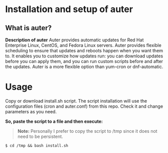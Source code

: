 # Installation and setup of auter 

## What is auter?
**Description of auter**
Auter provides automatic updates for Red Hat Enterprise Linux, CentOS, and Fedora Linux servers. Auter provides flexible scheduling to ensure that updates and reboots happen when you want them to. 
It enables you to customize how updates run: you can download updates before you can apply them, 
and you can run custom scripts before and after the updates. Auter is a more flexible option than yum-cron or dnf-automatic. 

# Usage
Copy or download install.sh script. The script installation will use the configuration files (cron and auter.conf) from this repo. Check it and change parameters as you need.

**So, paste the script to a file and then execute:**
> **Note:** Personally I prefer to copy the script to /tmp since it does not need to be persistent. 
```diff
$ cd /tmp && bash install.sh 
```
